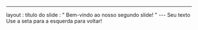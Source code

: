 ---
layout : título do slide
 : " Bem-vindo ao nosso segundo slide! " 
--- Seu texto Use a seta para a esquerda para voltar!
